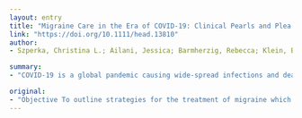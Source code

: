 ```yaml
---
layout: entry
title: "Migraine Care in the Era of COVID-19: Clinical Pearls and Plea to Insurers"
link: "https://doi.org/10.1111/head.13810"
author:
- Szperka, Christina L.; Ailani, Jessica; Barmherzig, Rebecca; Klein, Brad C.; Minen, Mia T.; Halker Singh, Rashmi B.; Shapiro, Robert E.

summary:
- "COVID-19 is a global pandemic causing wide-spread infections and death. To control the spread of infection we are called to observe ?social distancing? We have been asked to postpone any procedures which are not essential. The inability to do procedures could negatively affect our patients with migraine. In each section we describe areas where changes to rules from commercial health insurance companies would facilitate better migraine care."

original:
- "Objective To outline strategies for the treatment of migraine which do not require in-person visits to clinic or the emergency department, and to describe ways that health insurance companies can remove barriers to quality care for migraine. Background COVID-19 is a global pandemic causing wide-spread infections and death. To control the spread of infection we are called to observe ?social distancing? and we have been asked to postpone any procedures which are not essential. Since procedural therapies are a mainstay of headache care, the inability to do procedures could negatively affect our patients with migraine. In this manuscript we review alternative therapies, with particular attention to those which may be contra-indicated in the setting of COVID-19 infection. Design/Results The manuscript reviews the use of telemedicine visits and acute, bridge, and preventive therapies for migraine. We focus on evidence-based treatment where possible, but also describe ?real world? strategies which may be tried. In each section we call out areas where changes to rules from commercial health insurance companies would facilitate better migraine care. Conclusions Our common goal as health care providers is to maximize the health and safety of our patients. Successful management of migraine with avoidance of in-person patient clinic and emergency department visits further benefits the current urgent overall societal goal of maintaining social distance to contain the COVID-19 pandemic."
---
```


